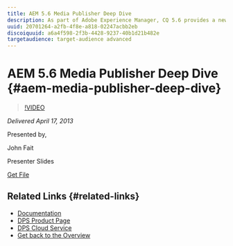 ```yaml
---
title: AEM 5.6 Media Publisher Deep Dive 
description: As part of Adobe Experience Manager, CQ 5.6 provides a new Commerce Framework to build Experience Driven Commerce websites on top of a 3rd party Commerce Platform. This session provides an overview of the framework from an architectural perspective and presents some details of the reference implementation, based on the JCR repository.
uuid: 20701264-a2fb-4f8e-a818-02247acbb2eb
discoiquuid: a6a4f598-2f3b-4428-9237-40b1d21b482e
targetaudience: target-audience advanced
---
```


# AEM 5.6 Media Publisher Deep Dive {#aem-media-publisher-deep-dive}

>[!VIDEO](https://video.tv.adobe.com/v/19574/?quality=9)

*Delivered April 17, 2013*

Presented by,

John Fait

Presenter Slides

[Get File](assets/cq-gems-aem-media-publisher-04-17-2013-final.pdf)

## Related Links {#related-links}

* [Documentation](https://docs.adobe.com/content/docs/en/cq/5-6-1/media-publisher.html)
* [DPS Product Page](http://www.adobe.com/ca/products/digital-publishing-suite-family.html)
* [DPS Cloud Service](https://digitalpublishing.acrobat.com/welcome.html)
* [Get back to the Overview](https://helpx.adobe.com/experience-manager/kt/eseminars/gems/aem-index.html)

